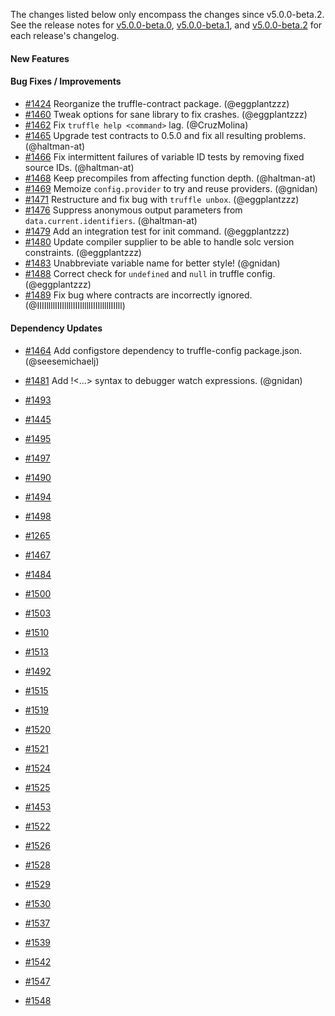 The changes listed below only encompass the changes since v5.0.0-beta.2.  See the release notes for [v5.0.0-beta.0](https://github.com/trufflesuite/truffle/releases/tag/v5.0.0-beta.0), [v5.0.0-beta.1](https://github.com/trufflesuite/truffle/releases/tag/v5.0.0-beta.1), and [v5.0.0-beta.2](https://github.com/trufflesuite/truffle/releases/tag/v5.0.0-beta.2) for each release's changelog.

#### New Features

#### Bug Fixes / Improvements
+ [#1424](https://github.com/trufflesuite/truffle/pull/1424) Reorganize the truffle-contract package. (@eggplantzzz)
+ [#1460](https://github.com/trufflesuite/truffle/pull/1460) Tweak options for sane library to fix crashes. (@eggplantzzz)
+ [#1462](https://github.com/trufflesuite/truffle/pull/1462) Fix `truffle help <command>` lag. (@CruzMolina)
+ [#1465](https://github.com/trufflesuite/truffle/pull/1465) Upgrade test contracts to 0.5.0 and fix all resulting problems. (@haltman-at)
+ [#1466](https://github.com/trufflesuite/truffle/pull/1466) Fix intermittent failures of variable ID tests by removing fixed source IDs. (@haltman-at)
+ [#1468](https://github.com/trufflesuite/truffle/pull/1468) Keep precompiles from affecting function depth. (@haltman-at)
+ [#1469](https://github.com/trufflesuite/truffle/pull/1469) Memoize `config.provider` to try and reuse providers. (@gnidan)
+ [#1471](https://github.com/trufflesuite/truffle/pull/1471) Restructure and fix bug with `truffle unbox`. (@eggplantzzz)
+ [#1476](https://github.com/trufflesuite/truffle/pull/1476) Suppress anonymous output parameters from `data.current.identifiers`. (@haltman-at)
+ [#1479](https://github.com/trufflesuite/truffle/pull/1479) Add an integration test for init command. (@eggplantzzz)
+ [#1480](https://github.com/trufflesuite/truffle/pull/1480) Update compiler supplier to be able to handle solc version constraints. (@eggplantzzz)
+ [#1483](https://github.com/trufflesuite/truffle/pull/1483) Unabbreviate variable name for better style! (@gnidan)
+ [#1488](https://github.com/trufflesuite/truffle/pull/1488) Correct check for `undefined` and `null` in truffle config. (@eggplantzzz)
+ [#1489](https://github.com/trufflesuite/truffle/pull/1489) Fix bug where contracts are incorrectly ignored. (@IIIIllllIIIIllllIIIIllllIIIIllllIIIIll)

#### Dependency Updates
+ [#1464](https://github.com/trufflesuite/truffle/pull/1426) Add configstore dependency to truffle-config package.json. (@seesemichaelj)

+ [#1481](https://github.com/trufflesuite/truffle/pull/1481) Add !<...> syntax to debugger watch expressions. (@gnidan)
+ [#1493](https://github.com/trufflesuite/truffle/pull/1493)
+ [#1445](https://github.com/trufflesuite/truffle/pull/1445)
+ [#1495](https://github.com/trufflesuite/truffle/pull/1495)
+ [#1497](https://github.com/trufflesuite/truffle/pull/1497)
+ [#1490](https://github.com/trufflesuite/truffle/pull/1490)
+ [#1494](https://github.com/trufflesuite/truffle/pull/1494)
+ [#1498](https://github.com/trufflesuite/truffle/pull/1498)
+ [#1265](https://github.com/trufflesuite/truffle/pull/1265)
+ [#1467](https://github.com/trufflesuite/truffle/pull/1467)
+ [#1484](https://github.com/trufflesuite/truffle/pull/1484)
+ [#1500](https://github.com/trufflesuite/truffle/pull/1500)
+ [#1503](https://github.com/trufflesuite/truffle/pull/1503)
+ [#1510](https://github.com/trufflesuite/truffle/pull/1510)
+ [#1513](https://github.com/trufflesuite/truffle/pull/1513)
+ [#1492](https://github.com/trufflesuite/truffle/pull/1492)
+ [#1515](https://github.com/trufflesuite/truffle/pull/1515)
+ [#1519](https://github.com/trufflesuite/truffle/pull/1519)
+ [#1520](https://github.com/trufflesuite/truffle/pull/1520)
+ [#1521](https://github.com/trufflesuite/truffle/pull/1521)
+ [#1524](https://github.com/trufflesuite/truffle/pull/1524)
+ [#1525](https://github.com/trufflesuite/truffle/pull/1525)
+ [#1453](https://github.com/trufflesuite/truffle/pull/1453)
+ [#1522](https://github.com/trufflesuite/truffle/pull/1522)
+ [#1526](https://github.com/trufflesuite/truffle/pull/1526)
+ [#1528](https://github.com/trufflesuite/truffle/pull/1528)
+ [#1529](https://github.com/trufflesuite/truffle/pull/1529)
+ [#1530](https://github.com/trufflesuite/truffle/pull/1530)
+ [#1537](https://github.com/trufflesuite/truffle/pull/1537)
+ [#1539](https://github.com/trufflesuite/truffle/pull/1539)
+ [#1542](https://github.com/trufflesuite/truffle/pull/1542)
+ [#1547](https://github.com/trufflesuite/truffle/pull/1547)
+ [#1548](https://github.com/trufflesuite/truffle/pull/1548)
